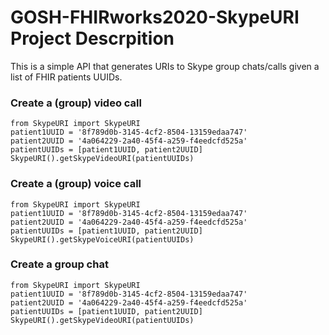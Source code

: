 # GOSH-FHIRworks2020-SkypeURI Project Descrpition

This is a simple API that generates URIs to Skype group chats/calls given a list of FHIR patients UUIDs.

### Create a (group) video call
```
from SkypeURI import SkypeURI
patient1UUID = '8f789d0b-3145-4cf2-8504-13159edaa747'
patient2UUID = '4a064229-2a40-45f4-a259-f4eedcfd525a'
patientUUIDs = [patient1UUID, patient2UUID]
SkypeURI().getSkypeVideoURI(patientUUIDs)
```

### Create a (group) voice call
```
from SkypeURI import SkypeURI
patient1UUID = '8f789d0b-3145-4cf2-8504-13159edaa747'
patient2UUID = '4a064229-2a40-45f4-a259-f4eedcfd525a'
patientUUIDs = [patient1UUID, patient2UUID]
SkypeURI().getSkypeVoiceURI(patientUUIDs)
```

### Create a group chat
```
from SkypeURI import SkypeURI
patient1UUID = '8f789d0b-3145-4cf2-8504-13159edaa747'
patient2UUID = '4a064229-2a40-45f4-a259-f4eedcfd525a'
patientUUIDs = [patient1UUID, patient2UUID]
SkypeURI().getSkypeVideoURI(patientUUIDs)
```
